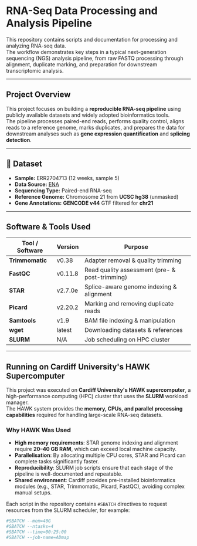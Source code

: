 # RNA-Seq Data Processing and Analysis Pipeline

This repository contains scripts and documentation for processing and analyzing RNA-seq data.  
The workflow demonstrates key steps in a typical next-generation sequencing (NGS) analysis pipeline, from raw FASTQ processing through alignment, duplicate marking, and preparation for downstream transcriptomic analysis.

---

## Project Overview
This project focuses on building a **reproducible RNA-seq pipeline** using publicly available datasets and widely adopted bioinformatics tools.  
The pipeline processes paired-end reads, performs quality control, aligns reads to a reference genome, marks duplicates, and prepares the data for downstream analyses such as **gene expression quantification** and **splicing detection**.

---

## 📂 Dataset
- **Sample:** ERR2704713 (12 weeks, sample 5)  
- **Data Source:** [ENA](https://www.ebi.ac.uk/ena/browser/view/ERR2704713)  
- **Sequencing Type:** Paired-end RNA-seq
- **Reference Genome:** Chromosome 21 from **UCSC hg38** (unmasked)
- **Gene Annotations:** **GENCODE v44** GTF filtered for **chr21**

---

## Software & Tools Used

| Tool / Software      | Version   | Purpose |
|----------------------|-----------|----------------------------------------------|
| **Trimmomatic**      | v0.38    | Adapter removal & quality trimming |
| **FastQC**          | v0.11.8  | Read quality assessment (pre- & post-trimming) |
| **STAR**            | v2.7.0e  | Splice-aware genome indexing & alignment |
| **Picard**          | v2.20.2  | Marking and removing duplicate reads |
| **Samtools**        | v1.9     | BAM file indexing & manipulation |
| **wget**            | latest   | Downloading datasets & references |
| **SLURM**           | N/A      | Job scheduling on HPC cluster |

---

## Running on Cardiff University's HAWK Supercomputer

This project was executed on **Cardiff University's HAWK supercomputer**, a high-performance computing (HPC) cluster that uses the **SLURM** workload manager.  
The HAWK system provides the **memory, CPUs, and parallel processing capabilities** required for handling large-scale RNA-seq datasets.

### **Why HAWK Was Used**
- **High memory requirements**: STAR genome indexing and alignment require **20–40 GB RAM**, which can exceed local machine capacity.
- **Parallelisation**: By allocating multiple CPU cores, STAR and Picard can complete tasks significantly faster.
- **Reproducibility**: SLURM job scripts ensure that each stage of the pipeline is well-documented and repeatable.
- **Shared environment**: Cardiff provides pre-installed bioinformatics modules (e.g., STAR, Trimmomatic, Picard, FastQC), avoiding complex manual setups.

Each script in the repository contains `#SBATCH` directives to request resources from the SLURM scheduler, for example:
```bash
#SBATCH --mem=40G
#SBATCH --ntasks=4
#SBATCH --time=00:25:00
#SBATCH --job-name=ADmap
